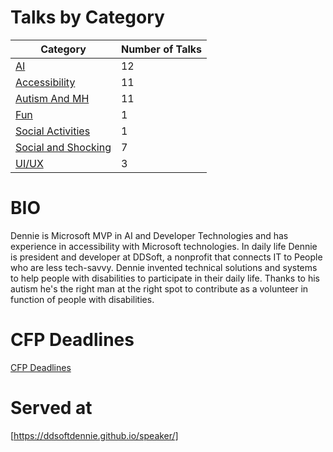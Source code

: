 # Talks by Category


| Category             | Number of Talks |
|----------------------|-----------------|
| [AI](AI/AI.md)       | 12              |
| [Accessibility](Accessibility/Accessibility.md) | 11 |
| [Autism And MH](AutismAndMH/AutismAndMH.md) | 11 |
| [Fun](Fun/Fun.md)    | 1               |
| [Social Activities](SocialActivities/SocialActivities.md) | 1 |
| [Social and Shocking](SocialAndShocking/SocialAndShocking.md) | 7 |
| [UI/UX](UIUX/UIUX.md) | 3 |



# BIO

Dennie is Microsoft MVP in AI and Developer Technologies and has experience in accessibility with Microsoft technologies. In daily life Dennie is president and developer at DDSoft, a nonprofit that connects IT to People who are less tech-savvy. Dennie invented technical solutions and systems to help people with disabilities to participate in their daily life. Thanks to his autism he's the right man at the right spot to contribute as a volunteer in function of people with disabilities.

# CFP Deadlines

[CFP Deadlines](CFPDEADLINES.md)

# Served at

[https://ddsoftdennie.github.io/speaker/]
